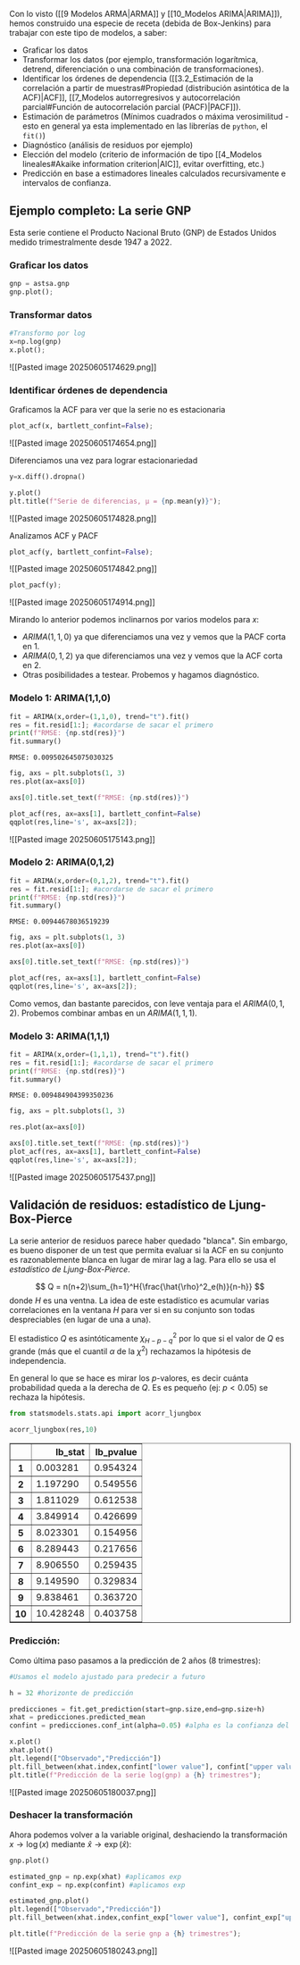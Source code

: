 Con lo visto ([[9 Modelos ARMA|ARMA]] y [[10_Modelos ARIMA|ARIMA]]), hemos construido una especie de receta (debida de Box-Jenkins) para trabajar con este tipo de modelos, a saber:
- Graficar los datos
- Transformar los datos (por ejemplo, transformación logarítmica, detrend, diferenciación o una combinación de transformaciones).
- Identificar los órdenes de dependencia ([[3.2_Estimación de la correlación a partir de muestras#Propiedad (distribución asintótica de la ACF)|ACF]], [[7_Modelos autorregresivos y autocorrelación parcial#Función de autocorrelación parcial (PACF)|PACF]]).
- Estimación de parámetros (Mínimos cuadrados o máxima verosimilitud - esto en general ya esta implementado en las librerías de `python`, el `fit()`)
- Diagnóstico (análisis de residuos por ejemplo)
- Elección del modelo (criterio de información de tipo [[4_Modelos lineales#Akaike information criterion|AIC]], evitar overfitting, etc.)
- Predicción en base a estimadores lineales calculados recursivamente e intervalos de confianza.

## Ejemplo completo: La serie GNP
Esta serie contiene el Producto Nacional Bruto (GNP) de Estados Unidos medido trimestralmente desde 1947 a 2022.

### Graficar los datos
```python
gnp = astsa.gnp
gnp.plot();
```

### Transformar datos
```python
#Transformo por log
x=np.log(gnp)
x.plot();
```
![[Pasted image 20250605174629.png]]

### Identificar órdenes de dependencia

Graficamos la ACF para ver que la serie no es estacionaria
```python
plot_acf(x, bartlett_confint=False);
```
![[Pasted image 20250605174654.png]]

Diferenciamos una vez para lograr estacionariedad
```python
y=x.diff().dropna()

y.plot()
plt.title(f"Serie de diferencias, μ = {np.mean(y)}");
```
![[Pasted image 20250605174828.png]]

Analizamos ACF y PACF
```python
plot_acf(y, bartlett_confint=False);
```
![[Pasted image 20250605174842.png]]
```python
plot_pacf(y);
```
![[Pasted image 20250605174914.png]]

Mirando lo anterior podemos inclinarnos por varios modelos para $x$:
- $ARIMA(1,1,0)$ ya que diferenciamos una vez y vemos que la PACF corta en 1.
- $ARIMA(0,1,2)$ ya que diferenciamos una vez y vemos que la ACF corta en 2.
- Otras posibilidades a testear. Probemos y hagamos diagnóstico.

### Modelo 1: ARIMA(1,1,0)
```python
fit = ARIMA(x,order=(1,1,0), trend="t").fit()
res = fit.resid[1:]; #acordarse de sacar el primero
print(f"RMSE: {np.std(res)}")
fit.summary()
```
```
RMSE: 0.009502645075030325
```

```python
fig, axs = plt.subplots(1, 3)
res.plot(ax=axs[0])

axs[0].title.set_text(f"RMSE: {np.std(res)}")

plot_acf(res, ax=axs[1], bartlett_confint=False)
qqplot(res,line='s', ax=axs[2]);
```
![[Pasted image 20250605175143.png]]

### Modelo 2: ARIMA(0,1,2)
```python
fit = ARIMA(x,order=(0,1,2), trend="t").fit()
res = fit.resid[1:]; #acordarse de sacar el primero
print(f"RMSE: {np.std(res)}")
fit.summary()
```
```
RMSE: 0.00944678036519239
```

```python
fig, axs = plt.subplots(1, 3)
res.plot(ax=axs[0])

axs[0].title.set_text(f"RMSE: {np.std(res)}")

plot_acf(res, ax=axs[1], bartlett_confint=False)
qqplot(res,line='s', ax=axs[2]);
```

Como vemos, dan bastante parecidos, con leve ventaja para el $ARIMA(0,1,2)$. Probemos combinar ambas en un $ARIMA(1,1,1)$.

### Modelo 3: ARIMA(1,1,1)
```python
fit = ARIMA(x,order=(1,1,1), trend="t").fit()
res = fit.resid[1:]; #acordarse de sacar el primero
print(f"RMSE: {np.std(res)}")
fit.summary()
```
```
RMSE: 0.009484904399350236
```

```python
fig, axs = plt.subplots(1, 3)

res.plot(ax=axs[0])

axs[0].title.set_text(f"RMSE: {np.std(res)}")
plot_acf(res, ax=axs[1], bartlett_confint=False)
qqplot(res,line='s', ax=axs[2]);
```
![[Pasted image 20250605175437.png]]

## Validación de residuos: estadístico de Ljung-Box-Pierce
La serie anterior de residuos parece haber quedado "blanca". Sin embargo, es bueno disponer de un test que permita evaluar si la ACF en su conjunto es razonablemente blanca en lugar de mirar lag a lag. Para ello se usa el *estadístico de Ljung-Box-Pierce*.

$$
Q = n(n+2)\sum_{h=1}^H{\frac{\hat{\rho}^2_e(h)}{n-h}}
$$
donde $H$ es una ventna. La idea de este estadístico es acumular varias correlaciones en la ventana $H$ para ver si en su conjunto son todas despreciables (en lugar de una a una).

El estadistico $Q$ es asintóticamente $\chi^2_{H-p-q}$ por lo que si el valor de $Q$ es grande (más que el cuantil $\alpha$ de la $\chi^2$) rechazamos la hipótesis de independencia.

En general lo que se hace es mirar los $p$-valores, es decir cuánta probabilidad queda a la derecha de $Q$. Es es pequeño (ej: $p < 0.05$) se rechaza la hipótesis.

```python
from statsmodels.stats.api import acorr_ljungbox

acorr_ljungbox(res,10)
```
<div>
<style scoped>
    .dataframe tbody tr th:only-of-type {
        vertical-align: middle;
    }

    .dataframe tbody tr th {
        vertical-align: top;
    }

    .dataframe thead th {
        text-align: right;
    }
</style>
<table border="1" class="dataframe">
  <thead>
    <tr style="text-align: right;">
      <th></th>
      <th>lb_stat</th>
      <th>lb_pvalue</th>
    </tr>
  </thead>
  <tbody>
    <tr>
      <th>1</th>
      <td>0.003281</td>
      <td>0.954324</td>
    </tr>
    <tr>
      <th>2</th>
      <td>1.197290</td>
      <td>0.549556</td>
    </tr>
    <tr>
      <th>3</th>
      <td>1.811029</td>
      <td>0.612538</td>
    </tr>
    <tr>
      <th>4</th>
      <td>3.849914</td>
      <td>0.426699</td>
    </tr>
    <tr>
      <th>5</th>
      <td>8.023301</td>
      <td>0.154956</td>
    </tr>
    <tr>
      <th>6</th>
      <td>8.289443</td>
      <td>0.217656</td>
    </tr>
    <tr>
      <th>7</th>
      <td>8.906550</td>
      <td>0.259435</td>
    </tr>
    <tr>
      <th>8</th>
      <td>9.149590</td>
      <td>0.329834</td>
    </tr>
    <tr>
      <th>9</th>
      <td>9.838461</td>
      <td>0.363720</td>
    </tr>
    <tr>
      <th>10</th>
      <td>10.428248</td>
      <td>0.403758</td>
    </tr>
  </tbody>
</table>
</div>

### Predicción:
Como última paso pasamos a la predicción de $2$ años (8 trimestres):

```python
#Usamos el modelo ajustado para predecir a futuro

h = 32 #horizonte de predicción

predicciones = fit.get_prediction(start=gnp.size,end=gnp.size+h)
xhat = predicciones.predicted_mean
confint = predicciones.conf_int(alpha=0.05) #alpha es la confianza del intervalo

x.plot()
xhat.plot()
plt.legend(["Observado","Predicción"])
plt.fill_between(xhat.index,confint["lower value"], confint["upper value"], alpha=0.2);
plt.title(f"Predicción de la serie log(gnp) a {h} trimestres");
```
![[Pasted image 20250605180037.png]]

### Deshacer la transformación
Ahora podemos volver a la variable original, deshaciendo la transformación $x \rightarrow \log(x)$ mediante $\hat{x} \rightarrow \exp(\hat{x})$: 

```python
gnp.plot()

estimated_gnp = np.exp(xhat) #aplicamos exp
confint_exp = np.exp(confint) #aplicamos exp

estimated_gnp.plot()
plt.legend(["Observado","Predicción"])
plt.fill_between(xhat.index,confint_exp["lower value"], confint_exp["upper value"], alpha=0.2);

plt.title(f"Predicción de la serie gnp a {h} trimestres");
```
![[Pasted image 20250605180243.png]]
